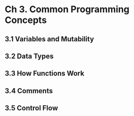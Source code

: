 # Ch 3. Common Programming Concepts

## 3.1 Variables and Mutability

## 3.2 Data Types

## 3.3 How Functions Work

## 3.4 Comments

## 3.5 Control Flow



